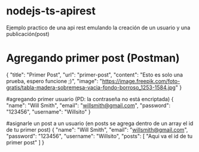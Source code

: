 # nodejs-ts-apirest
Ejemplo practico de una api rest emulando la creación de un usuario y una publicación(post)

# Agregando primer post (Postman)
{
	"title": "Primer Post",
	"url": "primer-post",
	"content": "Esto es solo una prueba, espero funcione ;)",
	"image": "https://image.freepik.com/foto-gratis/tabla-madera-sobremesa-vacia-fondo-borroso_1253-1584.jpg"
}

#agregando primer usuario (PD: la contraseña no está encriptada)
{
	"name": "Will Smith",
	"email": "willsmith@gmail.com",
	"password": "123456",
	"username": "Willsito"
}

#asignarle un post a un usuario  (en posts se agrega dentro de un array el id de tu primer post)
{
	"name": "Will Smith",
	"email": "willsmith@gmail.com",
	"password": "123456",
	"username": "Willsito",
	"posts": [
			"Aqui va el id de tu primer post"
		] 
}
